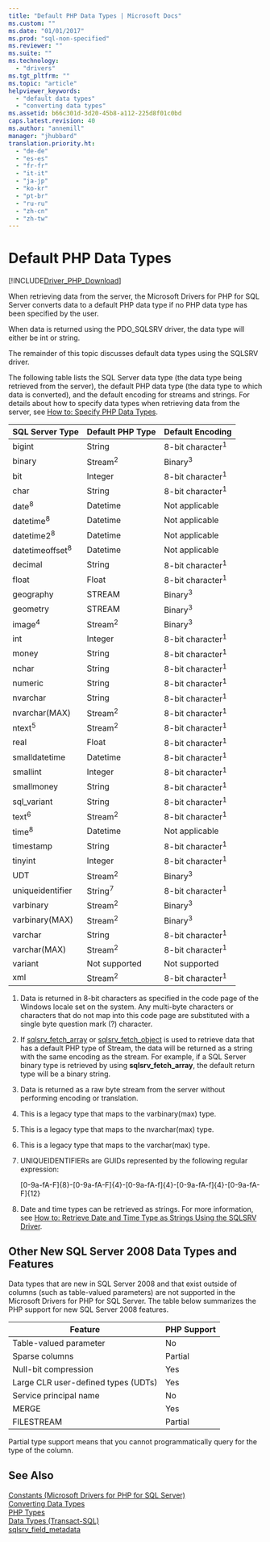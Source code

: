 ```yaml
---
title: "Default PHP Data Types | Microsoft Docs"
ms.custom: ""
ms.date: "01/01/2017"
ms.prod: "sql-non-specified"
ms.reviewer: ""
ms.suite: ""
ms.technology: 
  - "drivers"
ms.tgt_pltfrm: ""
ms.topic: "article"
helpviewer_keywords: 
  - "default data types"
  - "converting data types"
ms.assetid: b66c301d-3d20-45b8-a112-225d8f01c0bd
caps.latest.revision: 40
ms.author: "annemill"
manager: "jhubbard"
translation.priority.ht: 
  - "de-de"
  - "es-es"
  - "fr-fr"
  - "it-it"
  - "ja-jp"
  - "ko-kr"
  - "pt-br"
  - "ru-ru"
  - "zh-cn"
  - "zh-tw"
---
```

# Default PHP Data Types
[!INCLUDE[Driver_PHP_Download](../../connect/php/includes)]

When retrieving data from the server, the Microsoft Drivers for PHP for SQL Server converts data to a default PHP data type if no PHP data type has been specified by the user.  
  
When data is returned using the PDO_SQLSRV driver, the data type will either be int or string.  
  
The remainder of this topic discusses default data types using the SQLSRV driver.  
  
The following table lists the SQL Server data type (the data type being retrieved from the server), the default PHP data type (the data type to which data is converted), and the default encoding for streams and strings. For details about how to specify data types when retrieving data from the server, see [How to: Specify PHP Data Types](../../connect/php/how-to--specify-php-data-types.md).  
  
|SQL Server Type|Default PHP Type|Default Encoding|  
|-------------------|--------------------|--------------------|  
|bigint|String|8-bit character<sup>1</sup>|  
|binary|Stream<sup>2</sup>|Binary<sup>3</sup>|  
|bit|Integer|8-bit character<sup>1</sup>|  
|char|String|8-bit character<sup>1</sup>|  
|date<sup>8</sup>|Datetime|Not applicable|  
|datetime<sup>8</sup>|Datetime|Not applicable|  
|datetime2<sup>8</sup>|Datetime|Not applicable|  
|datetimeoffset<sup>8</sup>|Datetime|Not applicable|  
|decimal|String|8-bit character<sup>1</sup>|  
|float|Float|8-bit character<sup>1</sup>|  
|geography|STREAM|Binary<sup>3</sup>|  
|geometry|STREAM|Binary<sup>3</sup>|  
|image<sup>4</sup>|Stream<sup>2</sup>|Binary<sup>3</sup>|  
|int|Integer|8-bit character<sup>1</sup>|  
|money|String|8-bit character<sup>1</sup>|  
|nchar|String|8-bit character<sup>1</sup>|  
|numeric|String|8-bit character<sup>1</sup>|  
|nvarchar|String|8-bit character<sup>1</sup>|  
|nvarchar(MAX)|Stream<sup>2</sup>|8-bit character<sup>1</sup>|  
|ntext<sup>5</sup>|Stream<sup>2</sup>|8-bit character<sup>1</sup>|  
|real|Float|8-bit character<sup>1</sup>|  
|smalldatetime|Datetime|8-bit character<sup>1</sup>|  
|smallint|Integer|8-bit character<sup>1</sup>|  
|smallmoney|String|8-bit character<sup>1</sup>|  
|sql_variant|String|8-bit character<sup>1</sup>|  
|text<sup>6</sup>|Stream<sup>2</sup>|8-bit character<sup>1</sup>|  
|time<sup>8</sup>|Datetime|Not applicable|  
|timestamp|String|8-bit character<sup>1</sup>|  
|tinyint|Integer|8-bit character<sup>1</sup>|  
|UDT|Stream<sup>2</sup>|Binary<sup>3</sup>|  
|uniqueidentifier|String<sup>7</sup>|8-bit character<sup>1</sup>|  
|varbinary|Stream<sup>2</sup>|Binary<sup>3</sup>|  
|varbinary(MAX)|Stream<sup>2</sup>|Binary<sup>3</sup>|  
|varchar|String|8-bit character<sup>1</sup>|  
|varchar(MAX)|Stream<sup>2</sup>|8-bit character<sup>1</sup>|  
|variant|Not supported|Not supported|  
|xml|Stream<sup>2</sup>|8-bit character<sup>1</sup>|  
  
1.  Data is returned in 8-bit characters as specified in the code page of the Windows locale set on the system. Any multi-byte characters or characters that do not map into this code page are substituted with a single byte question mark (?) character.  
  
2.  If [sqlsrv_fetch_array](../../connect/php/sqlsrv_fetch_array.md) or [sqlsrv_fetch_object](../../connect/php/sqlsrv_fetch_object.md) is used to retrieve data that has a default PHP type of Stream, the data will be returned as a string with the same encoding as the stream. For example, if a SQL Server binary type is retrieved by using **sqlsrv_fetch_array**, the default return type will be a binary string.  
  
3.  Data is returned as a raw byte stream from the server without performing encoding or translation.  
  
4.  This is a legacy type that maps to the varbinary(max) type.  
  
5.  This is a legacy type that maps to the nvarchar(max) type.  
  
6.  This is a legacy type that maps to the varchar(max) type.  
  
7.  UNIQUEIDENTIFIERs are GUIDs represented by the following regular expression:  
  
    [0-9a-fA-F]{8}-[0-9a-fA-F]{4}-[0-9a-fA-f]{4}-[0-9a-fA-f]{4}-[0-9a-fA-F]{12}  
  
8.  Date and time types can be retrieved as strings. For more information, see [How to: Retrieve Date and Time Type as Strings Using the SQLSRV Driver](../../connect/php/how-to--retrieve-date-and-time-type-as-strings-using-the-sqlsrv-driver.md).  
  
## Other New SQL Server 2008 Data Types and Features  
Data types that are new in SQL Server 2008 and that exist outside of columns (such as table-valued parameters) are not supported in the Microsoft Drivers for PHP for SQL Server. The table below summarizes the PHP support for new SQL Server 2008 features.  
  
|Feature|PHP Support|  
|-----------|---------------|  
|Table-valued parameter|No|  
|Sparse columns|Partial|  
|Null-bit compression|Yes|  
|Large CLR user-defined types (UDTs)|Yes|  
|Service principal name|No|  
|MERGE|Yes|  
|FILESTREAM|Partial|  
  
Partial type support means that you cannot programmatically query for the type of the column.  
  
## See Also  
[Constants &#40;Microsoft Drivers for PHP for SQL Server&#41;](../../connect/php/constants--microsoft-drivers-for-php-for-sql-server-.md)  
[Converting Data Types](../../connect/php/converting-data-types.md)  
[PHP Types](http://go.microsoft.com/fwlink/?LinkId=109071)  
[Data Types (Transact-SQL)](http://go.microsoft.com/fwlink/?LinkId=109068)  
[sqlsrv_field_metadata](../../connect/php/sqlsrv_field_metadata.md)  
  
